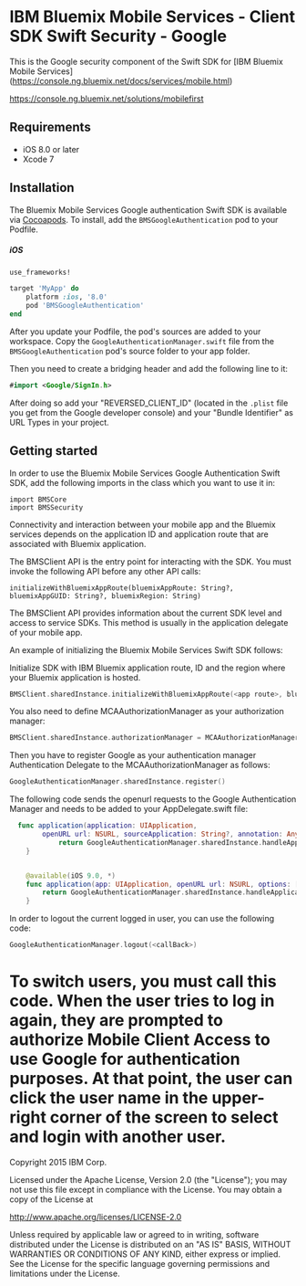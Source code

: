 IBM Bluemix Mobile Services - Client SDK Swift Security - Google
===================================================

This is the Google security component of the Swift SDK for [IBM Bluemix Mobile Services] (https://console.ng.bluemix.net/docs/services/mobile.html)

https://console.ng.bluemix.net/solutions/mobilefirst

## Requirements
* iOS 8.0 or later
* Xcode 7


## Installation
The Bluemix Mobile Services Google authentication Swift SDK is available via [Cocoapods](http://cocoapods.org/).
To install, add the `BMSGoogleAuthentication` pod to your Podfile.

##### iOS
```ruby
use_frameworks!

target 'MyApp' do
    platform :ios, '8.0'
    pod 'BMSGoogleAuthentication'
end
```

After you update your Podfile, the pod's sources are added to your workspace. Copy the `GoogleAuthenticationManager.swift` file from the `BMSGoogleAuthentication` pod's source folder to your app folder.

Then you need to create a bridging header and add the following line to it:
```Swift
#import <Google/SignIn.h>
```
After doing so add your "REVERSED_CLIENT_ID" (located in the `.plist` file you get from the Google developer console) and your "Bundle Identifier" as URL Types in your project.

## Getting started

In order to use the Bluemix Mobile Services Google Authentication Swift SDK, add the following imports in the class which you want to use it in:
```
import BMSCore
import BMSSecurity
```

Connectivity and interaction between your mobile app and the Bluemix services depends on the application ID and application route that are associated with Bluemix application.

The BMSClient API is the entry point for interacting with the SDK. You must invoke the following API before any other API calls:

```
initializeWithBluemixAppRoute(bluemixAppRoute: String?, bluemixAppGUID: String?, bluemixRegion: String)
```

The BMSClient API provides information about the current SDK level and access to service SDKs. This method is usually in the application delegate of your mobile app.

An example of initializing the Bluemix Mobile Services Swift SDK follows:

Initialize SDK with IBM Bluemix application route, ID and the region where your Bluemix application is hosted.
```Swift
BMSClient.sharedInstance.initializeWithBluemixAppRoute(<app route>, bluemixAppGUID: <app guid>, bluemixRegion: BMSClient.<region>)
```

You also need to define MCAAuthorizationManager as your authorization manager:
```Swift
BMSClient.sharedInstance.authorizationManager = MCAAuthorizationManager.sharedInstance
```

Then you have to register Google as your authentication manager Authentication Delegate to the MCAAuthorizationManager as follows:
```Swift
GoogleAuthenticationManager.sharedInstance.register()
```

The following code sends the openurl requests to the Google Authentication Manager and needs to be added to your AppDelegate.swift file:
```Swift
  func application(application: UIApplication,
        openURL url: NSURL, sourceApplication: String?, annotation: AnyObject) -> Bool {
            return GoogleAuthenticationManager.sharedInstance.handleApplicationOpenUrl(openURL: url, sourceApplication: sourceApplication, annotation: annotation)
    }


    @available(iOS 9.0, *)
    func application(app: UIApplication, openURL url: NSURL, options: [String : AnyObject]) -> Bool {
        return GoogleAuthenticationManager.sharedInstance.handleApplicationOpenUrl(openURL: url, options: options)
    }
```

In order to logout the current logged in user, you can use the following code:
```Swift
GoogleAuthenticationManager.logout(<callBack>)
```

To switch users, you must call this code. When the user tries to log in again, they are prompted to authorize Mobile Client Access to use Google for authentication purposes. At that point, the user can click the user name in the upper-right corner of the screen to select and login with another user.
=======================
Copyright 2015 IBM Corp.

Licensed under the Apache License, Version 2.0 (the "License");
you may not use this file except in compliance with the License.
You may obtain a copy of the License at

http://www.apache.org/licenses/LICENSE-2.0

Unless required by applicable law or agreed to in writing, software
distributed under the License is distributed on an "AS IS" BASIS,
WITHOUT WARRANTIES OR CONDITIONS OF ANY KIND, either express or implied.
See the License for the specific language governing permissions and
limitations under the License.
